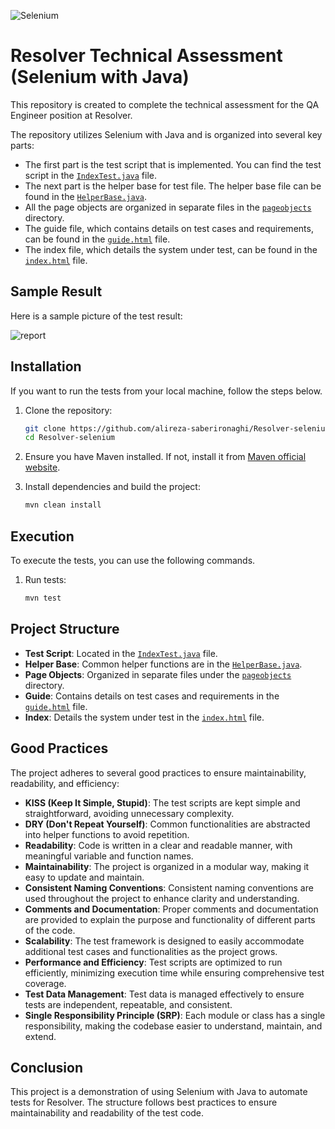 ![Selenium](https://github.com/alireza-saberironaghi/Resolver-selenium/assets/98224391/b3001ded-791b-4a98-a7b9-a3424c696c70)

# Resolver Technical Assessment (Selenium with Java)

This repository is created to complete the technical assessment for the QA Engineer position at Resolver.

The repository utilizes Selenium with Java and is organized into several key parts:

- The first part is the test script that is implemented. 
  You can find the test script in the [`IndexTest.java`](https://github.com/alireza-saberironaghi/Resolver-selenium/blob/main/src/test/java/resolver2/resolver2/IndexTest.java) file.
- The next part is the helper base for test file. 
  The helper base file can be found in the [`HelperBase.java`](https://github.com/alireza-saberironaghi/Resolver-selenium/blob/main/src/main/java/helperbase/HelperBase.java).
- All the page objects are organized in separate files in the [`pageobjects`](https://github.com/alireza-saberironaghi/Resolver-selenium/tree/main/src/main/java/resolver2/pageobjects) directory.
- The guide file, which contains details on test cases and requirements, can be found in the [`guide.html`](https://alexqa.io/Resolver/guide.html) file.
- The index file, which details the system under test, can be found in the [`index.html`](https://alexqa.io/Resolver/index.html) file.

## Sample Result

Here is a sample picture of the test result:

![report](https://github.com/alireza-saberironaghi/Resolver-selenium/assets/98224391/6af16b6e-a888-4fa8-b917-5c87b86c0125)

## Installation

If you want to run the tests from your local machine, follow the steps below.

1. Clone the repository:
    ```bash
    git clone https://github.com/alireza-saberironaghi/Resolver-selenium.git
    cd Resolver-selenium
    ```

2. Ensure you have Maven installed. If not, install it from [Maven official website](https://maven.apache.org/download.cgi).

3. Install dependencies and build the project:
    ```bash
    mvn clean install
    ```

## Execution

To execute the tests, you can use the following commands.

1. Run tests:
    ```bash
    mvn test
    ```

## Project Structure

- **Test Script**: Located in the [`IndexTest.java`](https://github.com/alireza-saberironaghi/Resolver-selenium/blob/main/src/test/java/resolver2/resolver2/IndexTest.java) file.
- **Helper Base**: Common helper functions are in the [`HelperBase.java`](https://github.com/alireza-saberironaghi/Resolver-selenium/blob/main/src/main/java/helperbase/HelperBase.java).
- **Page Objects**: Organized in separate files under the [`pageobjects`](https://github.com/alireza-saberironaghi/Resolver-selenium/tree/main/src/main/java/resolver2/pageobjects) directory.
- **Guide**: Contains details on test cases and requirements in the [`guide.html`](https://alexqa.io/Resolver/guide.html) file.
- **Index**: Details the system under test in the [`index.html`](https://alexqa.io/Resolver/index.html) file.

## Good Practices

The project adheres to several good practices to ensure maintainability, readability, and efficiency:
- **KISS (Keep It Simple, Stupid)**: The test scripts are kept simple and straightforward, avoiding unnecessary complexity.
- **DRY (Don't Repeat Yourself)**: Common functionalities are abstracted into helper functions to avoid repetition.
- **Readability**: Code is written in a clear and readable manner, with meaningful variable and function names.
- **Maintainability**: The project is organized in a modular way, making it easy to update and maintain.
- **Consistent Naming Conventions**: Consistent naming conventions are used throughout the project to enhance clarity and understanding.
- **Comments and Documentation**: Proper comments and documentation are provided to explain the purpose and functionality of different parts of the code.
- **Scalability**: The test framework is designed to easily accommodate additional test cases and functionalities as the project grows.
- **Performance and Efficiency**: Test scripts are optimized to run efficiently, minimizing execution time while ensuring comprehensive test coverage.
- **Test Data Management**: Test data is managed effectively to ensure tests are independent, repeatable, and consistent.
- **Single Responsibility Principle (SRP)**: Each module or class has a single responsibility, making the codebase easier to understand, maintain, and extend.

## Conclusion

This project is a demonstration of using Selenium with Java to automate tests for Resolver. The structure follows best practices to ensure maintainability and readability of the test code.
